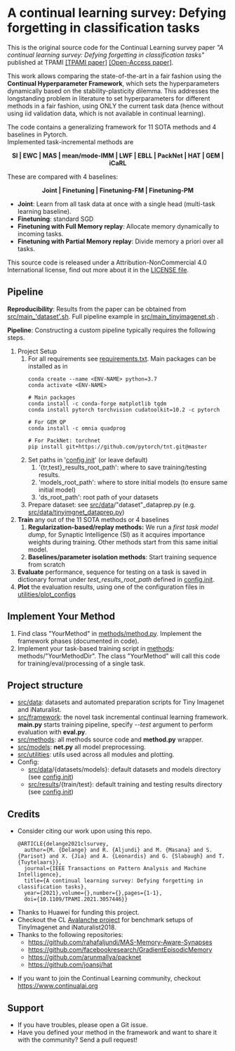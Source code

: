 # A continual learning survey: Defying forgetting in classification tasks

This is the original source code for the Continual Learning survey paper _"A continual learning survey: Defying forgetting in classification tasks"_ published at TPAMI [[TPAMI paper]](https://ieeexplore.ieee.org/abstract/document/9349197) [[Open-Access paper]](https://arxiv.org/abs/1909.08383).

This work allows comparing the state-of-the-art in a fair fashion using the **Continual Hyperparameter Framework**, which sets the hyperparameters dynamically based on the stability-plasticity dilemma.
This addresses the longstanding problem in literature to set hyperparameters for different methods in a fair fashion, using ONLY the current task data (hence without using iid validation data, which is not available in continual learning).

The code contains a generalizing framework for 11 SOTA methods and 4 baselines in Pytorch. </br>
Implemented task-incremental methods are
<div align="center">
<p align="center"><b>
  SI | EWC | MAS | mean/mode-IMM | LWF | EBLL | PackNet |  HAT | GEM | iCaRL 
</b></p>
</div>

These are compared with 4 baselines:
<div align="center">
<p align="center"><b>
  Joint | Finetuning | Finetuning-FM | Finetuning-PM
</b></p>
</div>

- **Joint**: Learn from all task data at once with a single head (multi-task learning baseline).
- **Finetuning**: standard SGD
- **Finetuning with Full Memory replay**: Allocate memory dynamically to incoming tasks.
- **Finetuning with Partial Memory replay**: Divide memory a priori over all tasks.


This source code is released under a Attribution-NonCommercial 4.0 International
license, find out more about it in the [LICENSE file](LICENSE).




## Pipeline
**Reproducibility**: Results from the paper can be obtained from [src/main_'dataset'.sh](src/main_tinyimagenet.sh). 
Full pipeline example in [src/main_tinyimagenet.sh](src/main_tinyimagenet.sh) .

**Pipeline**: Constructing a custom pipeline typically requires the following steps.
1. Project Setup
    1. For all requirements see [requirements.txt](requirements.txt).
    Main packages can be installed as in
        ```
        conda create --name <ENV-NAME> python=3.7
        conda activate <ENV-NAME>
       
        # Main packages
        conda install -c conda-forge matplotlib tqdm
        conda install pytorch torchvision cudatoolkit=10.2 -c pytorch

       # For GEM QP
        conda install -c omnia quadprog
       
       # For PackNet: torchnet 
       pip install git+https://github.com/pytorch/tnt.git@master
        ```
    1. Set paths in '[config.init](src/config.init)' (or leave default)
        1. '{tr,test}_results_root_path': where to save training/testing results.
        1. 'models_root_path': where to store initial models (to ensure same initial model)
        1. 'ds_root_path': root path of your datasets
    1. Prepare dataset: see [src/data](src/data)/"dataset"_dataprep.py (e.g. [src/data/tinyimgnet_dataprep.py](src/data/tinyimgnet_dataprep.py))
1. **Train** any out of the 11 SOTA methods or 4 baselines
    1. **Regularization-based/replay methods:** We run a *first task model dump*, for Synaptic Intelligence (SI) as it acquires importance weights during training. 
    Other methods start from this same initial model. 
    1. **Baselines/parameter isolation methods**: Start training sequence from scratch
1. **Evaluate** performance, sequence for testing on a task is saved in dictionary format under *test_results_root_path* defined in [config.init](src/config.init).
1. **Plot** the evaluation results, using one of the configuration files in [utilities/plot_configs](src/utilities/plot_configs)

## Implement Your Method
1. Find class "YourMethod" in [methods/method.py](src/methods/method.py). Implement the framework phases (documented in code).
1. Implement your task-based training script in [methods](src/methods): methods/"YourMethodDir". 
The class "YourMethod" will call this code for training/eval/processing of a single task. 

        
## Project structure
- [src/data](src/data): datasets and automated preparation scripts for Tiny Imagenet and iNaturalist.
- [src/framework](src/framework): the novel task incremental continual learning framework. 
**main.py** starts training pipeline, specify *--test* argument to perform evaluation with **eval.py**. 
- [src/methods](src/methods): all methods source code and **method.py** wrapper.
- [src/models](src/models): **net.py** all model preprocessing.
- [src/utilities](src/utilities): utils used across all modules and plotting.
- Config:
    - [src/data](src/data)/{datasets/models}: default datasets and models directory (see [config.init](src/config.init))
    - [src/results](src/results)/{train/test}: default training and testing results directory (see [config.init](src/config.init))


## Credits
- Consider citing our work upon using this repo.
  ```
  @ARTICLE{delange2021clsurvey,
    author={M. {Delange} and R. {Aljundi} and M. {Masana} and S. {Parisot} and X. {Jia} and A. {Leonardis} and G. {Slabaugh} and T. {Tuytelaars}},
    journal={IEEE Transactions on Pattern Analysis and Machine Intelligence}, 
    title={A continual learning survey: Defying forgetting in classification tasks}, 
    year={2021},volume={},number={},pages={1-1},
    doi={10.1109/TPAMI.2021.3057446}}
  ```
- Thanks to Huawei for funding this project.
- Checkout the CL [Avalanche project](https://github.com/ContinualAI/avalanche) for benchmark setups of TinyImagenet and iNaturalist2018.
- Thanks to the following repositories:
    - https://github.com/rahafaljundi/MAS-Memory-Aware-Synapses
    - https://github.com/facebookresearch/GradientEpisodicMemory
    - https://github.com/arunmallya/packnet
    - https://github.com/joansj/hat
* If you want to join the Continual Learning community, checkout https://www.continualai.org

## Support
* If you have troubles, please open a Git issue.
* Have you defined your method in the framework and want to share it with the community? Send a pull request!
